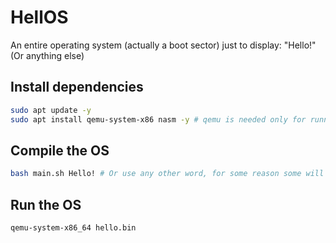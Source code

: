 # HellOS

An entire operating system (actually a boot sector) just to display: "Hello!" (Or anything else)

## Install dependencies

```sh
sudo apt update -y
sudo apt install qemu-system-x86 nasm -y # qemu is needed only for running the OS locally (as in the **Run the OS** section)
```

## Compile the OS

```sh
bash main.sh Hello! # Or use any other word, for some reason some will work and some won't
```

## Run the OS

```sh
qemu-system-x86_64 hello.bin
```
